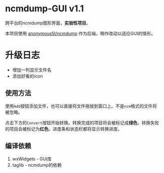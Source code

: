 # ncmdump-GUI v1.1

跨平台的ncmdump图形界面，**实验性项目**。
 
本项目使用 [anonymous5l/ncmdump](https://github.com/anonymous5l/ncmdump) 作为后端，稍作改动以适应GUI的情形。

# 升级日志

 - 增加一列显示文件名
 - 添加好看的icon

## 使用方法

使用`Add`按钮添加文件，也可以直接将文件拖放到窗口上。不是`ncm`格式的文件将被忽略。

点击下方的`Convert`按钮开始转换。转换完成的项目将会被标记成**绿色**，转换失败的项目会被标记为**红色**。进度条和状态栏都将显示转换进度。


## 编译依赖

 1. wxWidgets - GUI库
 2. taglib - ncmdump的依赖
